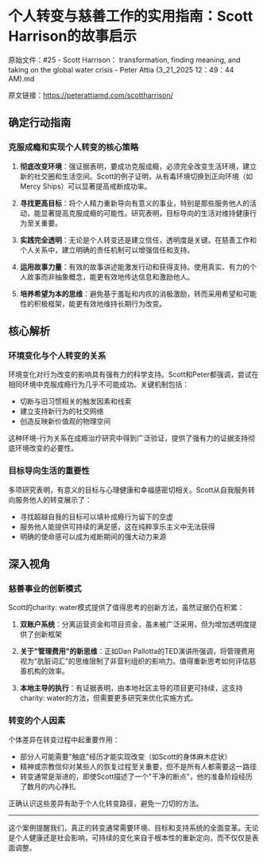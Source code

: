 # 个人转变与慈善工作的实用指南：Scott Harrison的故事启示

原始文件：#25 - Scott Harrison： transformation, finding meaning, and taking on the global water crisis - Peter Attia (3_21_2025 12：49：44 AM).md

原文链接：https://peterattiamd.com/scottharrison/

## 确定行动指南

### 克服成瘾和实现个人转变的核心策略

1. **彻底改变环境**：强证据表明，要成功克服成瘾，必须完全改变生活环境，建立新的社交圈和生活空间。Scott的例子证明，从有毒环境切换到正向环境（如Mercy Ships）可以显著提高戒断成功率。

2. **寻找更高目标**：将个人精力重新导向有意义的事业，特别是那些服务他人的活动，能显著提高克服成瘾的可能性。研究表明，目标导向的生活对维持健康行为至关重要。

3. **实践完全透明**：无论是个人转变还是建立信任，透明度是关键。在慈善工作和个人关系中，建立明确的责任机制可以增强信任和支持。

4. **运用故事力量**：有效的故事讲述能激发行动和获得支持。使用真实、有力的个人故事而非抽象概念，能更有效地传达信息和激励他人。

5. **培养希望为本的思维**：避免基于羞耻和内疚的消极激励，转而采用希望和可能性的积极框架，能更有效地维持长期行为改变。

## 核心解析

### 环境变化与个人转变的关系

环境变化对行为改变的影响具有强有力的科学支持。Scott和Peter都强调，尝试在相同环境中克服成瘾行为几乎不可能成功。关键机制包括：

- 切断与旧习惯相关的触发因素和线索
- 建立支持新行为的社交网络
- 创造反映新价值观的物理空间

这种环境-行为关系在成瘾治疗研究中得到广泛验证，提供了强有力的证据支持彻底环境改变的必要性。

### 目标导向生活的重要性

多项研究表明，有意义的目标与心理健康和幸福感密切相关。Scott从自我服务转向服务他人的转变展示了：

- 寻找超越自我的目标可以填补成瘾行为留下的空虚
- 服务他人能提供可持续的满足感，这在纯粹享乐主义中无法获得
- 明确的使命感可以成为戒断期间的强大动力来源

## 深入视角

### 慈善事业的创新模式

Scott的charity: water模式提供了值得思考的创新方法，虽然证据仍在积累：

1. **双账户系统**：分离运营资金和项目资金，虽未被广泛采用，但为增加透明度提供了创新框架

2. **关于"管理费用"的新思维**：正如Dan Pallotta的TED演讲所强调，将管理费用视为"肮脏词汇"的思维限制了非营利组织的影响力。值得重新思考如何评估慈善机构的效率。

3. **本地主导的执行**：有证据表明，由本地社区主导的项目更可持续，这支持charity: water的方法，但需要更多研究来优化实施方式。

### 转变的个人因素

个体差异在转变过程中起重要作用：

- 部分人可能需要"触底"经历才能实现改变（如Scott的身体麻木症状）
- 精神或宗教信仰对某些人的恢复过程至关重要，但不是所有人都需要这一路径
- 转变通常是渐进的，即使Scott描述了一个"干净的断点"，他的准备阶段经历了数月的内心挣扎

正确认识这些差异有助于个人化转变路径，避免一刀切的方法。

---

这个案例提醒我们，真正的转变通常需要环境、目标和支持系统的全面变革。无论是个人健康还是社会影响，可持续的变化来自于根本性的重新定向，而不仅仅是表面调整。